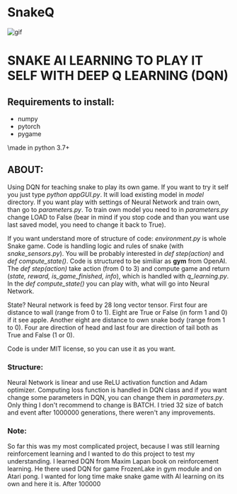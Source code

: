 # SnakeQ

![gif](https://user-images.githubusercontent.com/57571014/95682411-5b2ca180-0be5-11eb-926f-ed95a5b26f85.gif)

# SNAKE AI LEARNING TO PLAY IT SELF WITH DEEP Q LEARNING (DQN)

## Requirements to install:
- numpy
- pytorch
- pygame

\made in python 3.7+

## ABOUT:
Using DQN for teaching snake to play its own game. If you want to try it self you just type *python appGUI.py*. It will load existing model in *model* directory. If you want play with settings of Neural Network and train own, than go to *parameters.py*. To train own model you need to in *parameters.py* change LOAD to False (bear in mind if you stop code and than you want use last saved model, you need to change it back to True).

If you want understand more of structure of code: *environment.py* is whole Snake game. Code is handling logic and rules of snake (with *snake_sensors.py*). You will be probably interested in *def step(action)* and *def compute_state()*. Code is structured to be similiar as **gym** from OpenAI. The *def step(action)* take action (from 0 to 3) and compute game and return (*state, reward, is_game_finished, info*), which is handled with *q_learning.py*. In the *def compute_state()* you can play with, what will go into Neural Network.

State? Neural network is feed by 28 long vector tensor. First four are distance to wall (range from 0 to 1). Eight are True or False (in form 1 and 0) if it see apple. Another eight are distance to own snake body (range from 1 to 0). Four are direction of head and last four are direction of tail both as True and False (1 or 0).

Code is under MIT license, so you can use it as you want.

### Structure:
Neural Network is linear and use ReLU activation function and Adam optimizer. Computing loss function is handled in DQN class and if you want change some parameters in DQN, you can change them in *parameters.py*. Only thing I don't recommend to change is BATCH. I tried 32 size of batch and event after 1000000 generations, there weren't any improvements.

### Note:
So far this was my most complicated project, because I was still learning reinforcement learning and I wanted to do this project to test my understanding. I learned DQN from Maxim Lapan book on reinforcement learning. He there used DQN for game FrozenLake in gym module and on Atari pong. I wanted for long time make snake game with AI learning on its own and here it is. After 100000 
